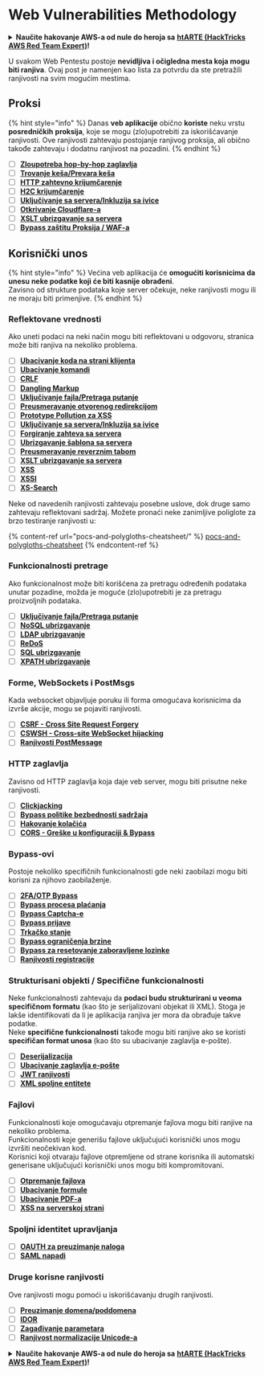 # Web Vulnerabilities Methodology

<details>

<summary><strong>Naučite hakovanje AWS-a od nule do heroja sa</strong> <a href="https://training.hacktricks.xyz/courses/arte"><strong>htARTE (HackTricks AWS Red Team Expert)</strong></a><strong>!</strong></summary>

Drugi načini podrške HackTricks-u:

* Ako želite da vidite **vašu kompaniju oglašenu na HackTricks-u** ili **preuzmete HackTricks u PDF formatu** proverite [**PLANOVE ZA PRETPLATU**](https://github.com/sponsors/carlospolop)!
* Nabavite [**zvanični PEASS & HackTricks swag**](https://peass.creator-spring.com)
* Otkrijte [**The PEASS Family**](https://opensea.io/collection/the-peass-family), našu kolekciju ekskluzivnih [**NFT-ova**](https://opensea.io/collection/the-peass-family)
* **Pridružite se** 💬 [**Discord grupi**](https://discord.gg/hRep4RUj7f) ili [**telegram grupi**](https://t.me/peass) ili nas **pratite** na **Twitter-u** 🐦 [**@carlospolopm**](https://twitter.com/hacktricks\_live)**.**
* **Podelite svoje trikove hakovanja slanjem PR-ova na** [**HackTricks**](https://github.com/carlospolop/hacktricks) i [**HackTricks Cloud**](https://github.com/carlospolop/hacktricks-cloud) github repozitorijume.

</details>

U svakom Web Pentestu postoje **nevidljiva i očigledna mesta koja mogu biti ranjiva**. Ovaj post je namenjen kao lista za potvrdu da ste pretražili ranjivosti na svim mogućim mestima.

## Proksi

{% hint style="info" %}
Danas **veb aplikacije** obično **koriste** neku vrstu **posredničkih** **proksija**, koje se mogu (zlo)upotrebiti za iskorišćavanje ranjivosti. Ove ranjivosti zahtevaju postojanje ranjivog proksija, ali obično takođe zahtevaju i dodatnu ranjivost na pozadini.
{% endhint %}

* [ ] [**Zloupotreba hop-by-hop zaglavlja**](abusing-hop-by-hop-headers.md)
* [ ] [**Trovanje keša/Prevara keša**](cache-deception.md)
* [ ] [**HTTP zahtevno krijumčarenje**](http-request-smuggling/)
* [ ] [**H2C krijumčarenje**](h2c-smuggling.md)
* [ ] [**Uključivanje sa servera/Inkluzija sa ivice**](server-side-inclusion-edge-side-inclusion-injection.md)
* [ ] [**Otkrivanje Cloudflare-a**](../network-services-pentesting/pentesting-web/uncovering-cloudflare.md)
* [ ] [**XSLT ubrizgavanje sa servera**](xslt-server-side-injection-extensible-stylesheet-language-transformations.md)
* [ ] [**Bypass zaštitu Proksija / WAF-a**](proxy-waf-protections-bypass.md)

## **Korisnički unos**

{% hint style="info" %}
Većina veb aplikacija će **omogućiti korisnicima da unesu neke podatke koji će biti kasnije obrađeni**.\
Zavisno od strukture podataka koje server očekuje, neke ranjivosti mogu ili ne moraju biti primenjive.
{% endhint %}

### **Reflektovane vrednosti**

Ako uneti podaci na neki način mogu biti reflektovani u odgovoru, stranica može biti ranjiva na nekoliko problema.

* [ ] [**Ubacivanje koda na strani klijenta**](client-side-template-injection-csti.md)
* [ ] [**Ubacivanje komandi**](command-injection.md)
* [ ] [**CRLF**](crlf-0d-0a.md)
* [ ] [**Dangling Markup**](dangling-markup-html-scriptless-injection/)
* [ ] [**Uključivanje fajla/Pretraga putanje**](file-inclusion/)
* [ ] [**Preusmeravanje otvorenog redirekcijom**](open-redirect.md)
* [ ] [**Prototype Pollution za XSS**](deserialization/nodejs-proto-prototype-pollution/#client-side-prototype-pollution-to-xss)
* [ ] [**Uključivanje sa servera/Inkluzija sa ivice**](server-side-inclusion-edge-side-inclusion-injection.md)
* [ ] [**Forgiranje zahteva sa servera**](ssrf-server-side-request-forgery/)
* [ ] [**Ubrizgavanje šablona sa servera**](ssti-server-side-template-injection/)
* [ ] [**Preusmeravanje reverznim tabom**](reverse-tab-nabbing.md)
* [ ] [**XSLT ubrizgavanje sa servera**](xslt-server-side-injection-extensible-stylesheet-language-transformations.md)
* [ ] [**XSS**](xss-cross-site-scripting/)
* [ ] [**XSSI**](xssi-cross-site-script-inclusion.md)
* [ ] [**XS-Search**](xs-search/)

Neke od navedenih ranjivosti zahtevaju posebne uslove, dok druge samo zahtevaju reflektovani sadržaj. Možete pronaći neke zanimljive poliglote za brzo testiranje ranjivosti u:

{% content-ref url="pocs-and-polygloths-cheatsheet/" %}
[pocs-and-polygloths-cheatsheet](pocs-and-polygloths-cheatsheet/)
{% endcontent-ref %}

### **Funkcionalnosti pretrage**

Ako funkcionalnost može biti korišćena za pretragu određenih podataka unutar pozadine, možda je moguće (zlo)upotrebiti je za pretragu proizvoljnih podataka.

* [ ] [**Uključivanje fajla/Pretraga putanje**](file-inclusion/)
* [ ] [**NoSQL ubrizgavanje**](nosql-injection.md)
* [ ] [**LDAP ubrizgavanje**](ldap-injection.md)
* [ ] [**ReDoS**](regular-expression-denial-of-service-redos.md)
* [ ] [**SQL ubrizgavanje**](sql-injection/)
* [ ] [**XPATH ubrizgavanje**](xpath-injection.md)

### **Forme, WebSockets i PostMsgs**

Kada websocket objavljuje poruku ili forma omogućava korisnicima da izvrše akcije, mogu se pojaviti ranjivosti.

* [ ] [**CSRF - Cross Site Request Forgery**](csrf-cross-site-request-forgery.md)
* [ ] [**CSWSH - Cross-site WebSocket hijacking**](websocket-attacks.md)
* [ ] [**Ranjivosti PostMessage**](postmessage-vulnerabilities/)

### **HTTP zaglavlja**

Zavisno od HTTP zaglavlja koja daje veb server, mogu biti prisutne neke ranjivosti.

* [ ] [**Clickjacking**](clickjacking.md)
* [ ] [**Bypass politike bezbednosti sadržaja**](content-security-policy-csp-bypass/)
* [ ] [**Hakovanje kolačića**](hacking-with-cookies/)
* [ ] [**CORS - Greške u konfiguraciji & Bypass**](cors-bypass.md)

### **Bypass-ovi**

Postoje nekoliko specifičnih funkcionalnosti gde neki zaobilazi mogu biti korisni za njihovo zaobilaženje.

* [ ] [**2FA/OTP Bypass**](2fa-bypass.md)
* [ ] [**Bypass procesa plaćanja**](bypass-payment-process.md)
* [ ] [**Bypass Captcha-e**](captcha-bypass.md)
* [ ] [**Bypass prijave**](login-bypass/)
* [ ] [**Trkačko stanje**](race-condition.md)
* [ ] [**Bypass ograničenja brzine**](rate-limit-bypass.md)
* [ ] [**Bypass za resetovanje zaboravljene lozinke**](reset-password.md)
* [ ] [**Ranjivosti registracije**](registration-vulnerabilities.md)

### **Strukturisani objekti / Specifične funkcionalnosti**

Neke funkcionalnosti zahtevaju da **podaci budu strukturirani u veoma specifičnom formatu** (kao što je serijalizovani objekat ili XML). Stoga je lakše identifikovati da li je aplikacija ranjiva jer mora da obrađuje takve podatke.\
Neke **specifične funkcionalnosti** takođe mogu biti ranjive ako se koristi **specifičan format unosa** (kao što su ubacivanje zaglavlja e-pošte).

* [ ] [**Deserijalizacija**](deserialization/)
* [ ] [**Ubacivanje zaglavlja e-pošte**](email-injections.md)
* [ ] [**JWT ranjivosti**](hacking-jwt-json-web-tokens.md)
* [ ] [**XML spoljne entitete**](xxe-xee-xml-external-entity.md)

### Fajlovi

Funkcionalnosti koje omogućavaju otpremanje fajlova mogu biti ranjive na nekoliko problema.\
Funkcionalnosti koje generišu fajlove uključujući korisnički unos mogu izvršiti neočekivan kod.\
Korisnici koji otvaraju fajlove otpremljene od strane korisnika ili automatski generisane uključujući korisnički unos mogu biti kompromitovani.

* [ ] [**Otpremanje fajlova**](file-upload/)
* [ ] [**Ubacivanje formule**](formula-csv-doc-latex-ghostscript-injection.md)
* [ ] [**Ubacivanje PDF-a**](xss-cross-site-scripting/pdf-injection.md)
* [ ] [**XSS na serverskoj strani**](xss-cross-site-scripting/server-side-xss-dynamic-pdf.md)

### **Spoljni identitet upravljanja**

* [ ] [**OAUTH za preuzimanje naloga**](oauth-to-account-takeover.md)
* [ ] [**SAML napadi**](saml-attacks/)

### **Druge korisne ranjivosti**

Ove ranjivosti mogu pomoći u iskorišćavanju drugih ranjivosti.

* [ ] [**Preuzimanje domena/poddomena**](domain-subdomain-takeover.md)
* [ ] [**IDOR**](idor.md)
* [ ] [**Zagađivanje parametara**](parameter-pollution.md)
* [ ] [**Ranjivost normalizacije Unicode-a**](unicode-injection/)

<details>

<summary><strong>Naučite hakovanje AWS-a od nule do heroja sa</strong> <a href="https://training.hacktricks.xyz/courses/arte"><strong>htARTE (HackTricks AWS Red Team Expert)</strong></a><strong>!</strong></summary>

Drugi načini podrške HackTricks-u:

* Ako želite da vidite **vašu kompaniju reklamiranu na HackTricks-u** ili **preuzmete HackTricks u PDF formatu**, proverite [**PLANOVE ZA PRETPLATU**](https://github.com/sponsors/carlospolop)!
* Nabavite [**zvanični PEASS & HackTricks swag**](https://peass.creator-spring.com)
* Otkrijte [**The PEASS Family**](https://opensea.io/collection/the-peass-family), našu kolekciju ekskluzivnih [**NFT-ova**](https://opensea.io/collection/the-peass-family)
* **Pridružite se** 💬 [**Discord grupi**](https://discord.gg/hRep4RUj7f) ili [**telegram grupi**](https://t.me/peass) ili nas **pratite** na **Twitter-u** 🐦 [**@carlospolopm**](https://twitter.com/hacktricks\_live)**.**
* **Podelite svoje hakovanje trikove slanjem PR-ova na** [**HackTricks**](https://github.com/carlospolop/hacktricks) i [**HackTricks Cloud**](https://github.com/carlospolop/hacktricks-cloud) github repozitorijume.

</details>
